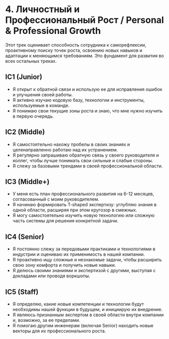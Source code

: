 # 4. Личностный и Профессиональный Рост / Personal & Professional Growth

Этот трек оценивает способность сотрудника к саморефлексии, проактивному поиску точек роста, освоению новых навыков и адаптации к меняющимся требованиям. Это фундамент для развития во всех остальных треках.

## IC1 (Junior)
- Я открыт к обратной связи и использую ее для исправления ошибок и улучшения своей работы.
- Я активно изучаю кодовую базу, технологии и инструменты, используемые в команде.
- Я понимаю свои текущие зоны роста и знаю, что мне нужно изучить в первую очередь.

## IC2 (Middle)
- Я самостоятельно нахожу пробелы в своих знаниях и целенаправленно работаю над их устранением.
- Я регулярно запрашиваю обратную связь у своего руководителя и коллег, чтобы лучше понимать свои сильные и слабые стороны.
- Я слежу за базовыми трендами в своей профессиональной области.

## IC3 (Middle+)
- У меня есть план профессионального развития на 6-12 месяцев, согласованный с моим руководителем.
- Я начинаю формировать T-shaped экспертизу: углубляю знания в одной области, расширяя при этом кругозор в смежных.
- Я могу самостоятельно изучить новую технологию или сложную часть системы для решения конкретной задачи.

## IC4 (Senior)
- Я постоянно слежу за передовыми практиками и технологиями в индустрии и оцениваю их применимость в нашей компании.
- Я проактивно ищу сложные и незнакомые задачи, чтобы расширить свою зону комфорта и получить новые навыки.
- Я делюсь своими знаниями и экспертизой с другими, выступая с докладами или проводя воркшопы.

## IC5 (Staff)
- Я определяю, какие новые компетенции и технологии будут необходимы нашей функции в будущем, и инициирую их внедрение.
- Я являюсь признанным экспертом в своей области внутри компании и, возможно, за ее пределами.
- Я помогаю другим инженерам (включая Senior) находить новые векторы для их профессионального роста. 